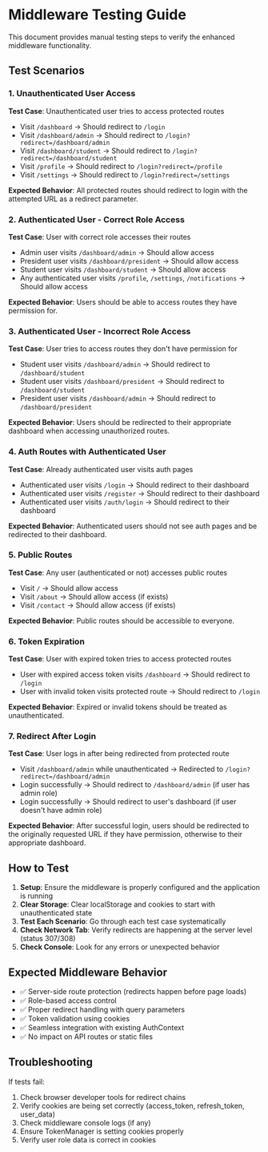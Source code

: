 # Middleware Testing Guide

This document provides manual testing steps to verify the enhanced middleware functionality.

## Test Scenarios

### 1. Unauthenticated User Access

**Test Case**: Unauthenticated user tries to access protected routes

- Visit `/dashboard` → Should redirect to `/login`
- Visit `/dashboard/admin` → Should redirect to `/login?redirect=/dashboard/admin`
- Visit `/dashboard/student` → Should redirect to `/login?redirect=/dashboard/student`
- Visit `/profile` → Should redirect to `/login?redirect=/profile`
- Visit `/settings` → Should redirect to `/login?redirect=/settings`

**Expected Behavior**: All protected routes should redirect to login with the attempted URL as a redirect parameter.

### 2. Authenticated User - Correct Role Access

**Test Case**: User with correct role accesses their routes

- Admin user visits `/dashboard/admin` → Should allow access
- President user visits `/dashboard/president` → Should allow access
- Student user visits `/dashboard/student` → Should allow access
- Any authenticated user visits `/profile`, `/settings`, `/notifications` → Should allow access

**Expected Behavior**: Users should be able to access routes they have permission for.

### 3. Authenticated User - Incorrect Role Access

**Test Case**: User tries to access routes they don't have permission for

- Student user visits `/dashboard/admin` → Should redirect to `/dashboard/student`
- Student user visits `/dashboard/president` → Should redirect to `/dashboard/student`
- President user visits `/dashboard/admin` → Should redirect to `/dashboard/president`

**Expected Behavior**: Users should be redirected to their appropriate dashboard when accessing unauthorized routes.

### 4. Auth Routes with Authenticated User

**Test Case**: Already authenticated user visits auth pages

- Authenticated user visits `/login` → Should redirect to their dashboard
- Authenticated user visits `/register` → Should redirect to their dashboard
- Authenticated user visits `/auth/login` → Should redirect to their dashboard

**Expected Behavior**: Authenticated users should not see auth pages and be redirected to their dashboard.

### 5. Public Routes

**Test Case**: Any user (authenticated or not) accesses public routes

- Visit `/` → Should allow access
- Visit `/about` → Should allow access (if exists)
- Visit `/contact` → Should allow access (if exists)

**Expected Behavior**: Public routes should be accessible to everyone.

### 6. Token Expiration

**Test Case**: User with expired token tries to access protected routes

- User with expired access token visits `/dashboard` → Should redirect to `/login`
- User with invalid token visits protected route → Should redirect to `/login`

**Expected Behavior**: Expired or invalid tokens should be treated as unauthenticated.

### 7. Redirect After Login

**Test Case**: User logs in after being redirected from protected route

- Visit `/dashboard/admin` while unauthenticated → Redirected to `/login?redirect=/dashboard/admin`
- Login successfully → Should redirect to `/dashboard/admin` (if user has admin role)
- Login successfully → Should redirect to user's dashboard (if user doesn't have admin role)

**Expected Behavior**: After successful login, users should be redirected to the originally requested URL if they have permission, otherwise to their appropriate dashboard.

## How to Test

1. **Setup**: Ensure the middleware is properly configured and the application is running
2. **Clear Storage**: Clear localStorage and cookies to start with unauthenticated state
3. **Test Each Scenario**: Go through each test case systematically
4. **Check Network Tab**: Verify redirects are happening at the server level (status 307/308)
5. **Check Console**: Look for any errors or unexpected behavior

## Expected Middleware Behavior

- ✅ Server-side route protection (redirects happen before page loads)
- ✅ Role-based access control
- ✅ Proper redirect handling with query parameters
- ✅ Token validation using cookies
- ✅ Seamless integration with existing AuthContext
- ✅ No impact on API routes or static files

## Troubleshooting

If tests fail:

1. Check browser developer tools for redirect chains
2. Verify cookies are being set correctly (access_token, refresh_token, user_data)
3. Check middleware console logs (if any)
4. Ensure TokenManager is setting cookies properly
5. Verify user role data is correct in cookies
